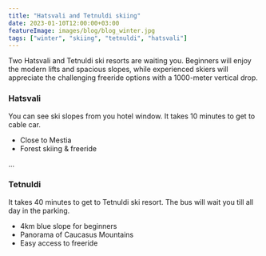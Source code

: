 ```yaml
---
title: "Hatsvali and Tetnuldi skiing"
date: 2023-01-10T12:00:00+03:00
featureImage: images/blog/blog_winter.jpg
tags: ["winter", "skiing", "tetnuldi", "hatsvali"]
---
```

  Two Hatsvali and Tetnuldi ski resorts are waiting you. Beginners will enjoy the modern lifts and spacious slopes, while experienced skiers will appreciate the challenging freeride options with a 1000-meter vertical drop.

  ### Hatsvali

  You can see ski slopes from you hotel window. It takes 10 minutes to get to cable car.

  - Close to Mestia
  - Forest skiing & freeride

  ...

  ### Tetnuldi

  It takes 40 minutes to get to Tetnuldi ski resort. The bus will wait you till all day in the parking. 

  - 4km blue slope for beginners
  - Panorama of Caucasus Mountains
  - Easy access to freeride